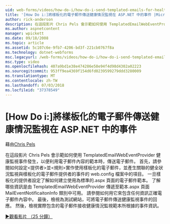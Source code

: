 ```yaml
---
uid: web-forms/videos/how-do-i/how-do-i-send-templated-emails-for-health-monitoring-events-in-aspnet
title: '[How Do i:]將樣板化的電子郵件傳送健康情況監視在 ASP.NET 中的事件 |Microsoft Docs'
author: rick-anderson
description: 在這段影片 Chris Pels 會示範如何使用 TemplatedEmailWebEventProvider 傳送電子郵件健康監視事件發生時，利用 t 的範本...
ms.author: aspnetcontent
manager: wpickett
ms.date: 09/18/2008
ms.topic: article
ms.assetid: 5c107c6e-9fb7-4206-bd3f-221cb0767f8a
ms.technology: dotnet-webforms
msc.legacyurl: /web-forms/videos/how-do-i/how-do-i-send-templated-emails-for-health-monitoring-events-in-aspnet
msc.type: video
ms.openlocfilehash: 407a9bd1e38e474286e58e94f4d98d4302a02223
ms.sourcegitcommit: 953ff9ea4369f154d6fd0239599279ddd3280009
ms.translationtype: MT
ms.contentlocale: zh-TW
ms.lasthandoff: 07/03/2018
ms.locfileid: "37378549"
---
```

<a name="how-do-i-send-templated-emails-for-health-monitoring-events-in-aspnet"></a>[How Do i:]將樣板化的電子郵件傳送健康情況監視在 ASP.NET 中的事件
====================
藉由[Chris Pels](https://twitter.com/chrispels)

在這段影片 Chris Pels 會示範如何使用 TemplatedEmailWebEventProvider 健康監視事件發生，以便利用電子郵件內容的範本時，傳送電子郵件。 首先，請參閱如何設定&lt;提供者&gt;並&lt;規則&gt;實作使用樣板化的電子郵件，並產生關聯的健全狀況監視與樣板化的電子郵件提供者的事件的 web.config 檔案中的項目。 一旦樣板化的提供者設定了解如何建立使用為標準的.aspx 頁面的電子郵件範本。 了解哪些資訊是由 TemplatedEmailWebEventProvider 傳遞至範本.aspx 頁面 MailEventNotificaitonInfo 類別中可用。 請參閱如何用它來包含任何資訊正確電子郵件內容中。 最後，檢視為測試網站，可將電子郵件傳送健康監視事件的回應。 然後，檢視實際包含的電子郵件接收健康情況監視範本所根據的事件資訊。

[&#9654;觀看影片 （25 分鐘）](https://channel9.msdn.com/Blogs/ASP-NET-Site-Videos/how-do-i-send-templated-emails-for-health-monitoring-events-in-aspnet)
